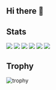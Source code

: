 ## Hi there 👋

## Stats
![](https://github-readme-stats.vercel.app/api/top-langs?username=haruru8&show_icons=true&locale=en&layout=compact)
![](http://github-profile-summary-cards.vercel.app/api/cards/profile-details?username=haruru8&theme=gruvbox)
![](http://github-profile-summary-cards.vercel.app/api/cards/repos-per-language?username=haruru8&theme=gruvbox)
![](http://github-profile-summary-cards.vercel.app/api/cards/most-commit-language?username=haruru8&theme=gruvbox)
![](http://github-profile-summary-cards.vercel.app/api/cards/stats?username=haruru8&theme=gruvbox)
![](http://github-profile-summary-cards.vercel.app/api/cards/productive-time?username=haruru8&theme=gruvbox&utcOffset=9)

## Trophy
![trophy](https://github-profile-trophy.vercel.app/?username=haruru8&theme=gruvbox)

